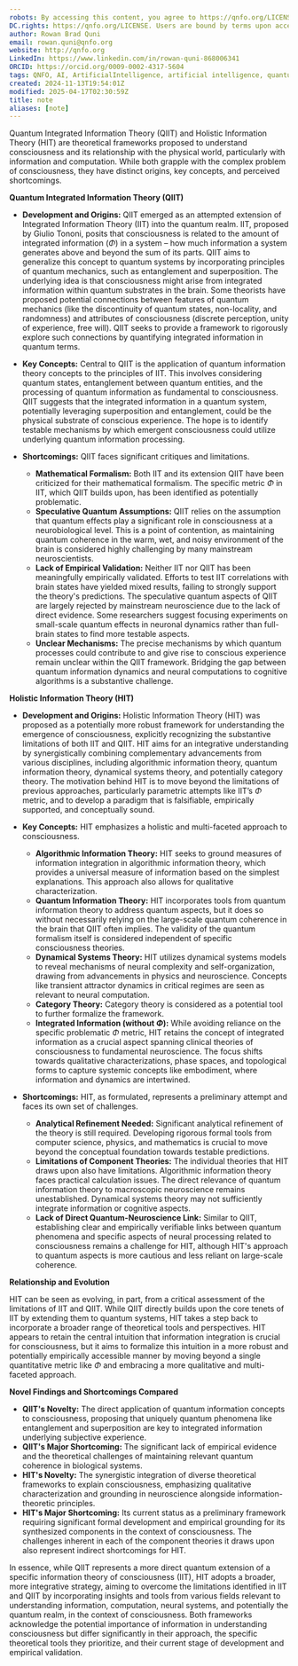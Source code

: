 ```yaml
---
robots: By accessing this content, you agree to https://qnfo.org/LICENSE. Non-commercial use only. Attribution required.
DC.rights: https://qnfo.org/LICENSE. Users are bound by terms upon access.
author: Rowan Brad Quni
email: rowan.quni@qnfo.org
website: http://qnfo.org
LinkedIn: https://www.linkedin.com/in/rowan-quni-868006341
ORCID: https://orcid.org/0009-0002-4317-5604
tags: QNFO, AI, ArtificialIntelligence, artificial intelligence, quantum, physics, science, Einstein, QuantumMechanics, quantum mechanics, QuantumComputing, quantum computing, information, InformationTheory, information theory, InformationalUniverse, informational universe, informational universe hypothesis, IUH
created: 2024-11-13T19:54:01Z
modified: 2025-04-17T02:30:59Z
title: note
aliases: [note]
---
```

Quantum Integrated Information Theory (QIIT) and Holistic Information Theory (HIT) are theoretical frameworks proposed to understand consciousness and its relationship with the physical world, particularly with information and computation. While both grapple with the complex problem of consciousness, they have distinct origins, key concepts, and perceived shortcomings.

**Quantum Integrated Information Theory (QIIT)**

- **Development and Origins:** QIIT emerged as an attempted extension of Integrated Information Theory (IIT) into the quantum realm. IIT, proposed by Giulio Tononi, posits that consciousness is related to the amount of integrated information ($\Phi$) in a system – how much information a system generates above and beyond the sum of its parts. QIIT aims to generalize this concept to quantum systems by incorporating principles of quantum mechanics, such as entanglement and superposition. The underlying idea is that consciousness might arise from integrated information within quantum substrates in the brain. Some theorists have proposed potential connections between features of quantum mechanics (like the discontinuity of quantum states, non-locality, and randomness) and attributes of consciousness (discrete perception, unity of experience, free will). QIIT seeks to provide a framework to rigorously explore such connections by quantifying integrated information in quantum terms.
    
- **Key Concepts:** Central to QIIT is the application of quantum information theory concepts to the principles of IIT. This involves considering quantum states, entanglement between quantum entities, and the processing of quantum information as fundamental to consciousness. QIIT suggests that the integrated information in a quantum system, potentially leveraging superposition and entanglement, could be the physical substrate of conscious experience. The hope is to identify testable mechanisms by which emergent consciousness could utilize underlying quantum information processing.
    
- **Shortcomings:** QIIT faces significant critiques and limitations.
    
    - **Mathematical Formalism:** Both IIT and its extension QIIT have been criticized for their mathematical formalism. The specific metric $\Phi$ in IIT, which QIIT builds upon, has been identified as potentially problematic.
    - **Speculative Quantum Assumptions:** QIIT relies on the assumption that quantum effects play a significant role in consciousness at a neurobiological level. This is a point of contention, as maintaining quantum coherence in the warm, wet, and noisy environment of the brain is considered highly challenging by many mainstream neuroscientists.
    - **Lack of Empirical Validation:** Neither IIT nor QIIT has been meaningfully empirically validated. Efforts to test IIT correlations with brain states have yielded mixed results, failing to strongly support the theory's predictions. The speculative quantum aspects of QIIT are largely rejected by mainstream neuroscience due to the lack of direct evidence. Some researchers suggest focusing experiments on small-scale quantum effects in neuronal dynamics rather than full-brain states to find more testable aspects.
    - **Unclear Mechanisms:** The precise mechanisms by which quantum processes could contribute to and give rise to conscious experience remain unclear within the QIIT framework. Bridging the gap between quantum information dynamics and neural computations to cognitive algorithms is a substantive challenge.

**Holistic Information Theory (HIT)**

- **Development and Origins:** Holistic Information Theory (HIT) was proposed as a potentially more robust framework for understanding the emergence of consciousness, explicitly recognizing the substantive limitations of both IIT and QIIT. HIT aims for an integrative understanding by synergistically combining complementary advancements from various disciplines, including algorithmic information theory, quantum information theory, dynamical systems theory, and potentially category theory. The motivation behind HIT is to move beyond the limitations of previous approaches, particularly parametric attempts like IIT’s $\Phi$ metric, and to develop a paradigm that is falsifiable, empirically supported, and conceptually sound.
    
- **Key Concepts:** HIT emphasizes a holistic and multi-faceted approach to consciousness.
    
    - **Algorithmic Information Theory:** HIT seeks to ground measures of information integration in algorithmic information theory, which provides a universal measure of information based on the simplest explanations. This approach also allows for qualitative characterization.
    - **Quantum Information Theory:** HIT incorporates tools from quantum information theory to address quantum aspects, but it does so without necessarily relying on the large-scale quantum coherence in the brain that QIIT often implies. The validity of the quantum formalism itself is considered independent of specific consciousness theories.
    - **Dynamical Systems Theory:** HIT utilizes dynamical systems models to reveal mechanisms of neural complexity and self-organization, drawing from advancements in physics and neuroscience. Concepts like transient attractor dynamics in critical regimes are seen as relevant to neural computation.
    - **Category Theory:** Category theory is considered as a potential tool to further formalize the framework.
    - **Integrated Information (without $\Phi$):** While avoiding reliance on the specific problematic $\Phi$ metric, HIT retains the concept of integrated information as a crucial aspect spanning clinical theories of consciousness to fundamental neuroscience. The focus shifts towards qualitative characterizations, phase spaces, and topological forms to capture systemic concepts like embodiment, where information and dynamics are intertwined.
- **Shortcomings:** HIT, as formulated, represents a preliminary attempt and faces its own set of challenges.
    
    - **Analytical Refinement Needed:** Significant analytical refinement of the theory is still required. Developing rigorous formal tools from computer science, physics, and mathematics is crucial to move beyond the conceptual foundation towards testable predictions.
    - **Limitations of Component Theories:** The individual theories that HIT draws upon also have limitations. Algorithmic information theory faces practical calculation issues. The direct relevance of quantum information theory to macroscopic neuroscience remains unestablished. Dynamical systems theory may not sufficiently integrate information or cognitive aspects.
    - **Lack of Direct Quantum-Neuroscience Link:** Similar to QIIT, establishing clear and empirically verifiable links between quantum phenomena and specific aspects of neural processing related to consciousness remains a challenge for HIT, although HIT's approach to quantum aspects is more cautious and less reliant on large-scale coherence.

**Relationship and Evolution**

HIT can be seen as evolving, in part, from a critical assessment of the limitations of IIT and QIIT. While QIIT directly builds upon the core tenets of IIT by extending them to quantum systems, HIT takes a step back to incorporate a broader range of theoretical tools and perspectives. HIT appears to retain the central intuition that information integration is crucial for consciousness, but it aims to formalize this intuition in a more robust and potentially empirically accessible manner by moving beyond a single quantitative metric like $\Phi$ and embracing a more qualitative and multi-faceted approach.

**Novel Findings and Shortcomings Compared**

- **QIIT's Novelty:** The direct application of quantum information concepts to consciousness, proposing that uniquely quantum phenomena like entanglement and superposition are key to integrated information underlying subjective experience.
- **QIIT's Major Shortcoming:** The significant lack of empirical evidence and the theoretical challenges of maintaining relevant quantum coherence in biological systems.
- **HIT's Novelty:** The synergistic integration of diverse theoretical frameworks to explain consciousness, emphasizing qualitative characterization and grounding in neuroscience alongside information-theoretic principles.
- **HIT's Major Shortcoming:** Its current status as a preliminary framework requiring significant formal development and empirical grounding for its synthesized components in the context of consciousness. The challenges inherent in each of the component theories it draws upon also represent indirect shortcomings for HIT.

In essence, while QIIT represents a more direct quantum extension of a specific information theory of consciousness (IIT), HIT adopts a broader, more integrative strategy, aiming to overcome the limitations identified in IIT and QIIT by incorporating insights and tools from various fields relevant to understanding information, computation, neural systems, and potentially the quantum realm, in the context of consciousness. Both frameworks acknowledge the potential importance of information in understanding consciousness but differ significantly in their approach, the specific theoretical tools they prioritize, and their current stage of development and empirical validation.